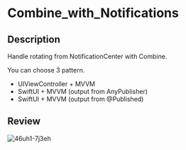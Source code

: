 # Combine_with_Notifications

## Description

Handle rotating from NotificationCenter with Combine.

You can choose 3 pattern.
- UIViewController + MVVM
- SwiftUI + MVVM (output from AnyPublisher)
- SwiftUI + MVVM (output from @Published)

## Review

![46uh1-7j3eh](https://user-images.githubusercontent.com/24838521/70313326-bf116b80-1858-11ea-9249-cab83dacfdcf.gif)

